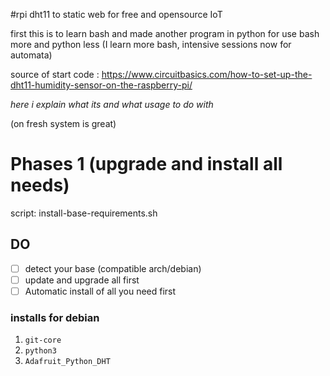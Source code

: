 #rpi dht11 to static web for free and opensource IoT 

first this is to learn bash and made another program in python  for use bash more and python less (I learn more bash, intensive sessions now for automata)

source of start code : https://www.circuitbasics.com/how-to-set-up-the-dht11-humidity-sensor-on-the-raspberry-pi/



_here i explain what its and what usage to do with_

(on fresh system is great)

# Phases 1 (upgrade and install all needs)

script: install-base-requirements.sh

## DO 
- [ ] detect your base (compatible arch/debian)
- [ ] update and upgrade all first
- [ ] Automatic install of all you need first
 
### installs for debian

1. `git-core` 
2. `python3`
3. `Adafruit_Python_DHT`